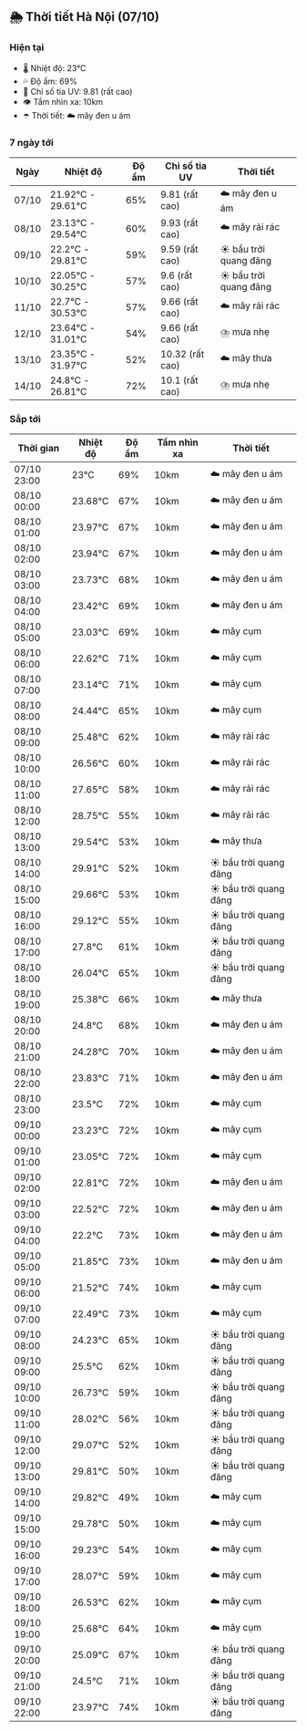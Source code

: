 ## 🌦️ Thời tiết Hà Nội (07/10)

### Hiện tại

- 🌡️ Nhiệt độ: 23℃
- 💦 Độ ẩm: 69%
- 🌟 Chỉ số tia UV: 9.81 (rất cao)
- 👁️ Tầm nhìn xa: 10km
- ☂️ Thời tiết: ☁️ mây đen u ám

### 7 ngày tới

| Ngày | Nhiệt độ | Độ ẩm | Chỉ số tia UV | Thời tiết |
| --- | --- | --- | --- | --- |
| 07/10 | 21.92℃ - 29.61℃ | 65% | 9.81 (rất cao) | ☁️ mây đen u ám |
| 08/10 | 23.13℃ - 29.54℃ | 60% | 9.93 (rất cao) | ☁️ mây rải rác |
| 09/10 | 22.2℃ - 29.81℃ | 59% | 9.59 (rất cao) | ☀️ bầu trời quang đãng |
| 10/10 | 22.05℃ - 30.25℃ | 57% | 9.6 (rất cao) | ☀️ bầu trời quang đãng |
| 11/10 | 22.7℃ - 30.53℃ | 57% | 9.66 (rất cao) | ☁️ mây rải rác |
| 12/10 | 23.64℃ - 31.01℃ | 54% | 9.66 (rất cao) | ⛈️ mưa nhẹ |
| 13/10 | 23.35℃ - 31.97℃ | 52% | 10.32 (rất cao) | ☁️ mây thưa |
| 14/10 | 24.8℃ - 26.81℃ | 72% | 10.1 (rất cao) | ⛈️ mưa nhẹ |

### Sắp tới

| Thời gian | Nhiệt độ | Độ ẩm | Tầm nhìn xa | Thời tiết |
| --- | --- | --- | --- | --- |
| 07/10 23:00 | 23℃ | 69% | 10km | ☁️ mây đen u ám |
| 08/10 00:00 | 23.68℃ | 67% | 10km | ☁️ mây đen u ám |
| 08/10 01:00 | 23.97℃ | 67% | 10km | ☁️ mây đen u ám |
| 08/10 02:00 | 23.94℃ | 67% | 10km | ☁️ mây đen u ám |
| 08/10 03:00 | 23.73℃ | 68% | 10km | ☁️ mây đen u ám |
| 08/10 04:00 | 23.42℃ | 69% | 10km | ☁️ mây đen u ám |
| 08/10 05:00 | 23.03℃ | 69% | 10km | ☁️ mây cụm |
| 08/10 06:00 | 22.62℃ | 71% | 10km | ☁️ mây cụm |
| 08/10 07:00 | 23.14℃ | 71% | 10km | ☁️ mây cụm |
| 08/10 08:00 | 24.44℃ | 65% | 10km | ☁️ mây cụm |
| 08/10 09:00 | 25.48℃ | 62% | 10km | ☁️ mây rải rác |
| 08/10 10:00 | 26.56℃ | 60% | 10km | ☁️ mây rải rác |
| 08/10 11:00 | 27.65℃ | 58% | 10km | ☁️ mây rải rác |
| 08/10 12:00 | 28.75℃ | 55% | 10km | ☁️ mây rải rác |
| 08/10 13:00 | 29.54℃ | 53% | 10km | ☁️ mây thưa |
| 08/10 14:00 | 29.91℃ | 52% | 10km | ☀️ bầu trời quang đãng |
| 08/10 15:00 | 29.66℃ | 53% | 10km | ☀️ bầu trời quang đãng |
| 08/10 16:00 | 29.12℃ | 55% | 10km | ☀️ bầu trời quang đãng |
| 08/10 17:00 | 27.8℃ | 61% | 10km | ☀️ bầu trời quang đãng |
| 08/10 18:00 | 26.04℃ | 65% | 10km | ☀️ bầu trời quang đãng |
| 08/10 19:00 | 25.38℃ | 66% | 10km | ☁️ mây thưa |
| 08/10 20:00 | 24.8℃ | 68% | 10km | ☁️ mây đen u ám |
| 08/10 21:00 | 24.28℃ | 70% | 10km | ☁️ mây đen u ám |
| 08/10 22:00 | 23.83℃ | 71% | 10km | ☁️ mây đen u ám |
| 08/10 23:00 | 23.5℃ | 72% | 10km | ☁️ mây cụm |
| 09/10 00:00 | 23.23℃ | 72% | 10km | ☁️ mây cụm |
| 09/10 01:00 | 23.05℃ | 72% | 10km | ☁️ mây cụm |
| 09/10 02:00 | 22.81℃ | 72% | 10km | ☁️ mây đen u ám |
| 09/10 03:00 | 22.52℃ | 72% | 10km | ☁️ mây đen u ám |
| 09/10 04:00 | 22.2℃ | 73% | 10km | ☁️ mây đen u ám |
| 09/10 05:00 | 21.85℃ | 73% | 10km | ☁️ mây đen u ám |
| 09/10 06:00 | 21.52℃ | 74% | 10km | ☁️ mây cụm |
| 09/10 07:00 | 22.49℃ | 73% | 10km | ☁️ mây cụm |
| 09/10 08:00 | 24.23℃ | 65% | 10km | ☀️ bầu trời quang đãng |
| 09/10 09:00 | 25.5℃ | 62% | 10km | ☀️ bầu trời quang đãng |
| 09/10 10:00 | 26.73℃ | 59% | 10km | ☀️ bầu trời quang đãng |
| 09/10 11:00 | 28.02℃ | 56% | 10km | ☀️ bầu trời quang đãng |
| 09/10 12:00 | 29.07℃ | 52% | 10km | ☀️ bầu trời quang đãng |
| 09/10 13:00 | 29.81℃ | 50% | 10km | ☀️ bầu trời quang đãng |
| 09/10 14:00 | 29.82℃ | 49% | 10km | ☁️ mây cụm |
| 09/10 15:00 | 29.78℃ | 50% | 10km | ☁️ mây cụm |
| 09/10 16:00 | 29.23℃ | 54% | 10km | ☁️ mây cụm |
| 09/10 17:00 | 28.07℃ | 59% | 10km | ☁️ mây cụm |
| 09/10 18:00 | 26.53℃ | 62% | 10km | ☁️ mây cụm |
| 09/10 19:00 | 25.68℃ | 64% | 10km | ☁️ mây cụm |
| 09/10 20:00 | 25.09℃ | 67% | 10km | ☀️ bầu trời quang đãng |
| 09/10 21:00 | 24.5℃ | 71% | 10km | ☀️ bầu trời quang đãng |
| 09/10 22:00 | 23.97℃ | 74% | 10km | ☀️ bầu trời quang đãng |
